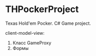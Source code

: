 # THPockerProject
Texas Hold'em Pocker. C# Game project.

client-model-view:
  1) Класс GameProxy
  2) Формы
